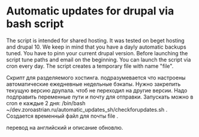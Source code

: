 # Automatic updates for drupal via bash script

The script is intended for shared hosting. It was tested on beget hosting and drupal 10. We keep in mind that you have a dayly automatic backups tuned. You have to pinn your current drupal version. Before launching the script tune paths and email on the beginning. You can launch the script via cron every day. The script creates a temporary file with name "file". 

Скрипт для разделяемого хостинга. подразумевается что настроены автоматические ежедневные недельные бэкапы. Нужно закрепить текущую версию друпала. чтоб не переходил на другие версии. Надо подправить переменные пути и почту для отправки. Запускать можно в cron е каждые 2 дня: /bin/bash ~/dev.zoroastrian.ru/automatic_updates_sh/checkforupdates.sh . Создается временный файл для почты file .

перевод на английский и описание обновлю.
